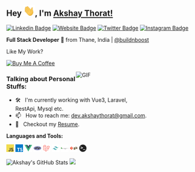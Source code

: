 ## Hey <img src="https://raw.githubusercontent.com/rajdevkar/rajdevkar/master/assets/Hi.gif" width="30px">, I'm [Akshay Thorat!](https://github.com/devakshaythorat)

[![Linkedin Badge](https://img.shields.io/badge/-LinkedIn-0e76a8?style=flat-square&logo=Linkedin&logoColor=white)](https://linkedin.com/in/dev-akshaythorat)
[![Website Badge](https://img.shields.io/badge/Website-3b5998?style=flat-square&logo=google-chrome&logoColor=white)](https://akshaythorat.dev/)
[![Twitter Badge](https://img.shields.io/badge/-Twitter-00acee?style=flat-square&logo=Twitter&logoColor=white)](https://twitter.com/devakshaythorat)
[![Instagram Badge](https://img.shields.io/badge/-Instagram-e4405f?style=flat-square&logo=Instagram&logoColor=white)](https://instagram.com/_akshay_thorat__/)

**Full Stack Developer** 🚀 from Thane, India | [@buildnboost](https://www.buildnboost.com)

Like My Work?

<a href="https://www.buymeacoffee.com/akshaythorat" target="_blank"><img src="https://cdn.buymeacoffee.com/buttons/v2/default-blue.png" alt="Buy Me A Coffee" height="60px" width="217px" ></a>

<img width="320" align="right" alt="GIF" src="https://raw.githubusercontent.com/devakshaythorat/devakshaythorat/master/assets/teemo-hi.gif" />

### Talking about Personal Stuffs:

- 🛠 &nbsp; I'm currently working with Vue3, Laravel, <br /> RestApi, Mysql etc.
- 📫 &nbsp; How to reach me: [dev.akshaythorat@gmail.com](mailto:dev.akshaythorat@gmail.com).
- 📝 &nbsp; Checkout my [Resume](https://raw.githubusercontent.com/devakshaythorat/devakshaythorat/master/assets/resume.pdf).


**Languages and Tools:**

<code><img height="20" src="https://raw.githubusercontent.com/github/explore/80688e429a7d4ef2fca1e82350fe8e3517d3494d/topics/javascript/javascript.png"></code>
<code><img height="20" src="https://raw.githubusercontent.com/github/explore/80688e429a7d4ef2fca1e82350fe8e3517d3494d/topics/typescript/typescript.png"></code>
<code><img height="20" src="https://raw.githubusercontent.com/github/explore/80688e429a7d4ef2fca1e82350fe8e3517d3494d/topics/vue/vue.png"></code>
<code><img height="20" src="https://raw.githubusercontent.com/github/explore/80688e429a7d4ef2fca1e82350fe8e3517d3494d/topics/php/php.png"></code>
<code><img height="20" src="https://raw.githubusercontent.com/github/explore/80688e429a7d4ef2fca1e82350fe8e3517d3494d/topics/laravel/laravel.png"></code>
<code><img height="20" src="https://raw.githubusercontent.com/github/explore/80688e429a7d4ef2fca1e82350fe8e3517d3494d/topics/tailwind/tailwind.png"></code>
<code><img height="20" src="https://raw.githubusercontent.com/github/explore/80688e429a7d4ef2fca1e82350fe8e3517d3494d/topics/mongodb/mongodb.png"></code>
<code><img height="20" src="https://raw.githubusercontent.com/github/explore/80688e429a7d4ef2fca1e82350fe8e3517d3494d/topics/git/git.png"></code>
<code><img height="20" src="https://raw.githubusercontent.com/github/explore/80688e429a7d4ef2fca1e82350fe8e3517d3494d/topics/terminal/terminal.png"></code>

<img src="https://github-readme-stats.vercel.app/api?username=devakshaythorat&show_icons=true&hide_border=true&count_private=true&theme=radical" alt="Akshay's GitHub Stats">

<img height="180em" src="https://github-readme-streak-stats.herokuapp.com/?user=devakshaythorat&hide_border=true&theme=radical" />